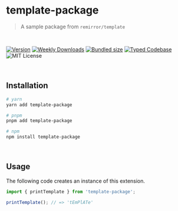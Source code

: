# template-package

> A sample package from `remirror/template`

<br />

[![Version][version]][npm] [![Weekly Downloads][downloads-badge]][npm] [![Bundled size][size-badge]][size] [![Typed Codebase][typescript]](./src/index.ts) ![MIT License][license]

[version]: https://flat.badgen.net/npm/v/template-package
[npm]: https://npmjs.com/package/template-package
[license]: https://flat.badgen.net/badge/license/MIT/purple
[size]: https://bundlephobia.com/result?p=template-package
[size-badge]: https://flat.badgen.net/bundlephobia/minzip/template-package
[typescript]: https://flat.badgen.net/badge/icon/TypeScript?icon=typescript&label
[downloads-badge]: https://badgen.net/npm/dw/template-package/red?icon=npm

<br />

## Installation

```bash
# yarn
yarn add template-package

# pnpm
pnpm add template-package

# npm
npm install template-package
```

<br />

## Usage

The following code creates an instance of this extension.

```ts
import { printTemplate } from 'template-package';

printTemplate(); // => 'tEmPlATe'
```
